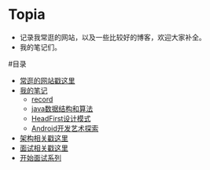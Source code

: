 # Topia
- 记录我常逛的网站，以及一些比较好的博客，欢迎大家补全。
- 我的笔记们。

#目录
- [常逛的网站戳这里](https://github.com/PleaseCallMeCoder/Topia/blob/master/treasure/recommend.md)
- [我的笔记](https://github.com/PleaseCallMeCoder/Topia/tree/master/notes)
  - [record](https://github.com/PleaseCallMeCoder/Topia/blob/master/notes/record.md)
  - [java数据结构和算法](https://github.com/PleaseCallMeCoder/Topia/blob/master/notes/data-structures)
  - [HeadFirst设计模式](https://github.com/PleaseCallMeCoder/Topia/tree/master/notes/head-first)
  - [Android开发艺术探索](https://github.com/PleaseCallMeCoder/Topia/blob/master/notes/development-of-art)
- [架构相关戳这里](https://github.com/PleaseCallMeCoder/Topia/tree/master/architecture)
- [面试相关戳这里](https://github.com/PleaseCallMeCoder/Topia/tree/master/interview)
- [开始面试系列](https://github.com/PleaseCallMeCoder/Topia/tree/master/startInterview)
